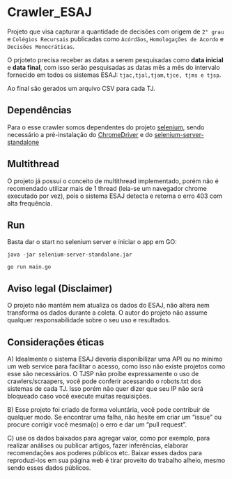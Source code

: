 # Crawler_ESAJ

Projeto que visa capturar a quantidade de decisões com origem de ```2° grau``` e ```Colégios Recursais``` publicadas como ```Acórdãos```, ```Homologações de Acordo``` e ```Decisões Monocráticas```.

O prjoteto precisa receber as datas a serem pesquisadas como  **data inicial** e  **data final**, com isso serão pesquisadas as datas mês a mês do intervalo fornecido em todos os sistemas ESAJ: ```tjac,tjal,tjam,tjce, tjms e tjsp```.

Ao final são gerados um arquivo CSV para cada TJ.
 
## Dependências

Para o esse crawler somos dependentes do projeto [selenium](https://github.com/tebeka/selenium#readme), sendo necessário a pré-instalação do [ChromeDriver](https://sites.google.com/a/chromium.org/chromedriver/) e do [selenium-server-standalone](https://selenium-release.storage.googleapis.com/index.html?path=3.5/)

## Multithread

O projeto já possuí o conceito de multithread implementado, porém não é recomendado utilizar mais de 1 thread (leia-se um navegador chrome executado por vez), pois o sistema ESAJ detecta e retorna o erro 403 com alta frequência. 


## Run
Basta dar o start no selenium server e iniciar o app em GO: 

```java -jar selenium-server-standalone.jar```

```go run main.go```

## Aviso legal (Disclaimer)

O projeto não mantém nem atualiza os dados do ESAJ, não altera nem transforma os dados durante a coleta. O autor do projeto não assume qualquer responsabilidade sobre o seu uso e resultados.

## Considerações éticas

A) Idealmente o sistema ESAJ deveria disponibilizar uma API ou no mínimo um web service para facilitar o acesso, como isso não existe projetos como esse são necessários. O TJSP não proíbe expressamente o uso de crawlers/scraapers, você pode conferir acessando o robots.txt dos sistemas de cada TJ. Isso porém não quer dizer que seu IP não será bloqueado caso você execute muitas requisições.

B) Esse projeto foi criado de forma voluntária, você pode contribuir de qualquer modo. Se encontrar uma falha, não hesite em criar um “issue” ou  procure corrigir você mesma(o) o erro e dar um “pull request”.


C) use os dados baixados para agregar valor, como por exemplo, para realizar análises ou publicar artigos, fazer inferências, elaborar recomendações aos poderes públicos etc. Baixar esses dados para reproduzi-los em sua página web é tirar proveito do trabalho alheio, mesmo sendo esses dados públicos.
